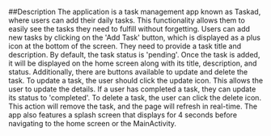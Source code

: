 ##Description
The application is a task management app known as Taskad, where users can add their daily tasks. This functionality allows them to easily see the tasks they need to fulfill without forgetting. Users can add new tasks by clicking on the 'Add Task' button, which is displayed as a plus icon at the bottom of the screen. They need to provide a task title and description. By default, the task status is 'pending'. Once the task is added, it will be displayed on the home screen along with its title, description, and status. Additionally, there are buttons available to update and delete the task.
To update a task, the user should click the update icon. This allows the user to update the details. If a user has completed a task, they can update its status to 'completed'. To delete a task, the user can click the delete icon. This action will remove the task, and the page will refresh in real-time.
The app also features a splash screen that displays for 4 seconds before navigating to the home screen or the MainActivity.
